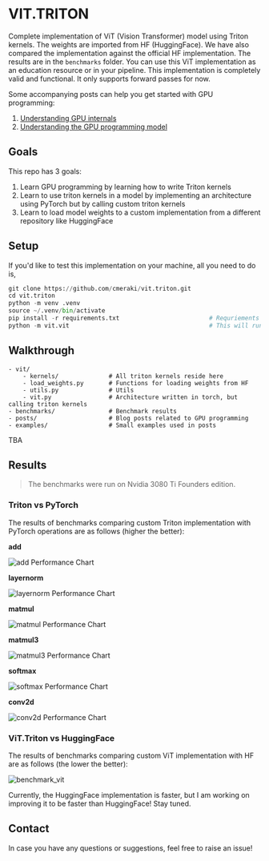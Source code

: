 <!-- markdownlint-disable MD036 MD029 -->

# VIT.TRITON

Complete implementation of ViT (Vision Transformer) model using Triton kernels. The weights are imported from HF (HuggingFace). We have also compared the implementation against the official HF implementation. The results are in the `benchmarks` folder. You can use this ViT implementation as an education resource or in your pipeline. This implementation is completely valid and functional. It only supports forward passes for now.

Some accompanying posts can help you get started with GPU programming:

1. [Understanding GPU internals](https://cmeraki.github.io/gpu-part1.html)
2. [Understanding the GPU programming model](https://cmeraki.github.io/gpu-part2.html)

## Goals

This repo has 3 goals:

1. Learn GPU programming by learning how to write Triton kernels
2. Learn to use triton kernels in a model by implementing an architecture using PyTorch but by calling custom triton kernels
3. Learn to load model weights to a custom implementation from a different repository like HuggingFace

## Setup

If you'd like to test this implementation on your machine, all you need to do is,

```python
git clone https://github.com/cmeraki/vit.triton.git
cd vit.triton
python -m venv .venv
source ~/.venv/bin/activate
pip install -r requirements.txt                         # Requriements are suited for NVIDIA GPU and linux setup
python -m vit.vit                                       # This will run the benchmarking on both HF implementation of ViT and the custom implementation
```

## Walkthrough

```plaintext
- vit/
    - kernels/              # All triton kernels reside here
    - load_weights.py       # Functions for loading weights from HF
    - utils.py              # Utils
    - vit.py                # Architecture written in torch, but calling triton kernels
- benchmarks/               # Benchmark results
- posts/                    # Blog posts related to GPU programming 
- examples/                 # Small examples used in posts
```

TBA

## Results

> The benchmarks were run on Nvidia 3080 Ti Founders edition.

### Triton vs PyTorch

The results of benchmarks comparing custom Triton implementation with PyTorch operations are as follows (higher the better):

**add**

![add Performance Chart](./benchmarks/add/Performance.png)

**layernorm**

![layernorm Performance Chart](./benchmarks/layernorm/Performance.png)

**matmul**

![matmul Performance Chart](./benchmarks/matmul/Performance.png)

**matmul3**

![matmul3 Performance Chart](./benchmarks/matmul3/Performance.png)

**softmax**

![softmax Performance Chart](./benchmarks/softmax/Performance.png)

**conv2d**

![conv2d Performance Chart](./benchmarks/conv2d/Performance.png)

### ViT.Triton vs HuggingFace

The results of benchmarks comparing custom ViT implementation with HF are as follows (the lower the better):

![benchmark_vit](./benchmarks/model/benchmark_vit.png)

Currently, the HuggingFace implementation is faster, but I am working on improving it to be faster than HuggingFace! Stay tuned.

## Contact

In case you have any questions or suggestions, feel free to raise an issue!
